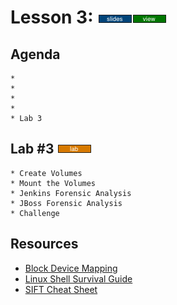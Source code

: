 # Lesson 3:  [![slides](../_images/slides-clean.png)](slides/june-DSO-bootcamp-week-eight-lesson-three.pdf)[![view](../_images/view-clean.png)](https://speakerdeck.com/devsecops/devsecops-bootcamp-week-8-lesson-3)

## Agenda

```
*
*
*
*
* Lab 3
```

## Lab #3 [![slides](../_images/lab-clean.png)](labs/LAB-3.md)

```
* Create Volumes
* Mount the Volumes
* Jenkins Forensic Analysis
* JBoss Forensic Analysis
* Challenge
```

## Resources

* [Block Device Mapping](http://docs.aws.amazon.com/AWSEC2/latest/UserGuide/block-device-mapping-concepts.html)
* [Linux Shell Survival Guide](http://digital-forensics.sans.org/media/linux-shell-survival-guide.pdf)
* [SIFT Cheat Sheet](http://digital-forensics.sans.org/media/sift_cheat_sheet.pdf)
